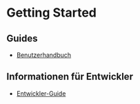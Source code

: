 # Getting Started

## Guides

- [Benutzerhandbuch](gui/documentation_de.md)


## Informationen für Entwickler

- [Entwickler-Guide](development/Developers_Guide_de.md)
